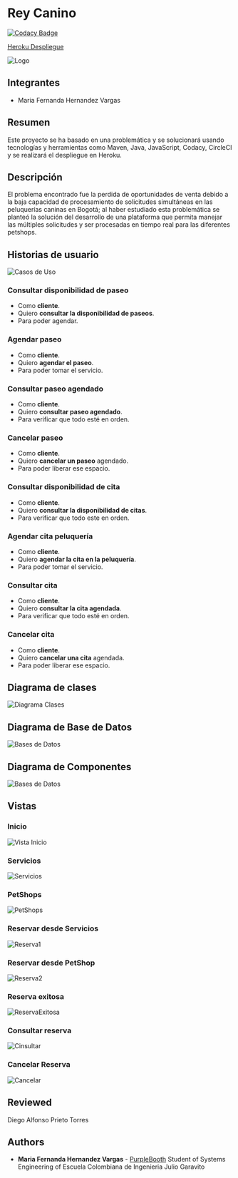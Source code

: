 # Rey Canino

[![Codacy Badge](https://api.codacy.com/project/badge/Grade/a7c3c9aa2d364ef7afda4d0099efa67e)](https://app.codacy.com/gh/mariahv9/ReyCanino_ARSW?utm_source=github.com&utm_medium=referral&utm_content=mariahv9/ReyCanino_ARSW&utm_campaign=Badge_Grade)

[Heroku Despliegue](https://reycanino.herokuapp.com/)


![Logo](https://github.com/mariahv9/ReyCanino_ARSW/blob/master/resources/Logo.png)

## Integrantes
* Maria Fernanda Hernandez Vargas

## Resumen 

Este proyecto se ha basado en una problemática y se solucionará usando tecnologías y herramientas como Maven, Java, JavaScript, Codacy, CircleCI y se realizará el despliegue en Heroku.

## Descripción 

El problema encontrado fue la perdida de oportunidades de venta debido a la baja capacidad de procesamiento de solicitudes simultáneas en las peluquerías caninas en Bogotá; al haber estudiado esta problemática se planteó la solución del desarrollo de una plataforma que permita manejar las múltiples solicitudes y ser procesadas en tiempo real para las diferentes petshops.

## Historias de usuario

![Casos de Uso](https://github.com/mariahv9/ReyCanino_ARSW/blob/master/resources/CasosdeUso.png)

### Consultar disponibilidad de paseo

* Como **cliente**.
* Quiero **consultar la disponibilidad de paseos**.
* Para poder agendar.

### Agendar paseo

* Como **cliente**.
* Quiero **agendar el paseo**.
* Para poder tomar el servicio.

### Consultar paseo agendado

* Como **cliente**.
* Quiero **consultar paseo agendado**.
* Para verificar que todo esté en orden.

### Cancelar paseo

* Como **cliente**.
* Quiero **cancelar un paseo** agendado.
* Para poder liberar ese espacio.

### Consultar disponibilidad de cita

* Como **cliente**.
* Quiero **consultar la disponibilidad de citas**.
* Para verificar que todo este en orden.

### Agendar cita peluquería

* Como **cliente**.
* Quiero **agendar la cita en la peluquería**.
* Para poder tomar el servicio.

### Consultar cita

* Como **cliente**.
* Quiero **consultar la cita agendada**.
* Para verificar que todo esté en orden.

### Cancelar cita

* Como **cliente**.
* Quiero **cancelar una cita** agendada.
* Para poder liberar ese espacio.

## Diagrama de clases

![Diagrama Clases](https://github.com/mariahv9/ReyCanino_ARSW/blob/master/resources/DiagramaClases.png)

## Diagrama de Base de Datos

![Bases de Datos](https://github.com/mariahv9/ReyCanino_ARSW/blob/master/resources/Base%20de%20Datos.png)

## Diagrama de Componentes

![Bases de Datos](https://github.com/mariahv9/ReyCanino_ARSW/blob/master/resources/Componentes.png)

## Vistas

### Inicio

![Vista Inicio](https://github.com/mariahv9/ReyCanino_ARSW/blob/master/resources/VistaInicio.png)

### Servicios

![Servicios](https://github.com/mariahv9/ReyCanino_ARSW/blob/master/resources/VistaClienteServicios.png)

### PetShops

![PetShops](https://github.com/mariahv9/ReyCanino_ARSW/blob/master/resources/VistaClientePetshops.png)

### Reservar desde Servicios

![Reserva1](https://github.com/mariahv9/ReyCanino_ARSW/blob/master/resources/ReservaServicios.png)

### Reservar desde PetShop

![Reserva2](https://github.com/mariahv9/ReyCanino_ARSW/blob/master/resources/ReservaPetshop.png)

### Reserva exitosa

![ReservaExitosa](https://github.com/mariahv9/ReyCanino_ARSW/blob/master/resources/ReservaExitosa.png)

### Consultar reserva

![Cinsultar](https://github.com/mariahv9/ReyCanino_ARSW/blob/master/resources/ConsultarReserva.png)

### Cancelar Reserva

![Cancelar](https://github.com/mariahv9/ReyCanino_ARSW/blob/master/resources/CancdelarReserva.png)

## Reviewed
Diego Alfonso Prieto Torres

## Authors
* **Maria Fernanda Hernandez Vargas** - [PurpleBooth](https://github.com/mariahv9)
Student of Systems Engineering of Escuela Colombiana de Ingenieria Julio Garavito 
